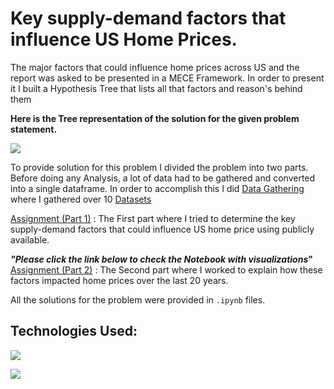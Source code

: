 # Key supply-demand factors that influence US Home Prices.

The major factors that could influence home prices across US and the report was asked to be presented in a MECE Framework. In order to present it I built a Hypothesis Tree that lists all that factors and reason's behind them

<b>Here is the Tree representation of the solution for the given problem statement.</b>

![](https://lucid.app/publicSegments/view/e820bad4-0aca-429b-8a57-0792cb551d0a/image.jpeg)

To provide solution for this problem I divided the problem into two parts. Before doing any Analysis, a lot of data had to be gathered and converted into a single dataframe. In order to accomplish this I did [Data Gathering](https://github.com/trickster-00/US_Home_prices/blob/ddcca71699e7752eb6bf06cd580395a2bdfa243e/Data%20Gathering.ipynb) where I gathered over 10 [Datasets](https://github.com/trickster-00/US_Home_prices/tree/main/Data) 

[Assignment (Part 1)](https://github.com/trickster-00/US_Home_prices/blob/fb27345a50d4ca12e4598ec31c4c315c3b5fb9e9/Assignment-2%20(Part%201).ipynb) : The First part where I tried to determine the key supply-demand factors that could influence US home price using publicly available.

<b>***"Please click the link below to check the Notebook with visualizations***"</b>
<br>
[Assignment (Part 2)](https://nbviewer.org/github/trickster-00/US_Home_prices/blob/main/Assignment-2%20%28Part%202%29.ipynb) : The Second part where I worked to explain how these factors impacted home prices over the last 20 years. 

All the solutions for the problem were provided in `.ipynb` files.


## Technologies Used:
![](https://forthebadge.com/images/badges/made-with-python.svg)

![](https://external-content.duckduckgo.com/iu/?u=https%3A%2F%2Ftse4.mm.bing.net%2Fth%3Fid%3DOIP.TI_4X32CdtinUe8NkM16kQHaEK%26pid%3DApi&f=1)
